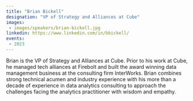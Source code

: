 ```yaml
---
title: "Brian Bickell"
designation: "VP of Strategy and Alliances at Cube"
images:
 - images/speakers/brian-bickell.jpg
linkedin: https://www.linkedin.com/in/bbickell/
events:
 - 2023
---
```


Brian is the VP of Strategy and Alliances at Cube. Prior to his work at Cube, he managed tech alliances at Firebolt and built the award winning data management business at the consulting firm InterWorks. Brian combines strong technical acumen and industry experience with his more than a decade of experience in data analytics consulting to approach the challenges facing the analytics practitioner with wisdom and empathy.